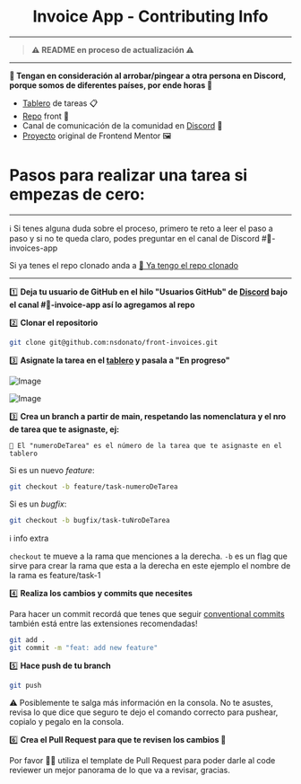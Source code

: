 <h1 align="center">Invoice App - Contributing Info </h1>

---

> **⚠️ README en proceso de actualización ⚠️**

---

**🚨 Tengan en consideración al arrobar/pingear a otra persona en Discord, porque somos de diferentes países, por ende horas 🚨**

- [Tablero](https://github.com/users/nsdonato/projects/4/views/1) de tareas 📋
- [Repo](https://github.com/nsdonato/front-invoices) front 🎨
- Canal de comunicación de la comunidad en [Discord](https://discord.io/vamoacodear) 📢
- [Proyecto](https://www.frontendmentor.io/challenges/invoice-app-i7KaLTQjl) original de Frontend Mentor 🖼️

# Pasos para realizar una tarea si empezas de cero:

---

ℹ️ Si tenes alguna duda sobre el proceso, primero te reto a leer el paso a paso y si no te queda claro, podes preguntar en el canal de Discord #🧾-invoices-app

Si ya tenes el repo clonado anda a [🤔 Ya tengo el repo clonado](###-🤔-Ya-tengo-el-repo-clonado)

---

1️⃣ **Deja tu usuario de GitHub en el hilo "Usuarios GitHub" de [Discord](https://discord.io/vamoacodear) bajo el canal #🧾-invoice-app así lo agregamos al repo**

2️⃣ **Clonar el repositorio**

```bash
git clone git@github.com:nsdonato/front-invoices.git
```

3️⃣ **Asignate la tarea en el [tablero](https://github.com/users/nsdonato/projects/4/views/1) y pasala a "En progreso"**

![Image](https://user-images.githubusercontent.com/7875216/213684051-40ed653c-c14a-410f-a78f-db975b39e734.png)

![Image](https://user-images.githubusercontent.com/7875216/213683917-c4ef4b43-e5b7-4993-bea8-d420fadd3ec5.png)

3️⃣ **Crea un branch a partir de main, respetando las nomenclatura y el nro de tarea que te asignaste, ej:**

    🚨 El "numeroDeTarea" es el número de la tarea que te asignaste en el tablero

Si es un nuevo _feature_:

```bash
git checkout -b feature/task-numeroDeTarea
```

Si es un _bugfix_:

```bash
git checkout -b bugfix/task-tuNroDeTarea
```

ℹ️ info extra

`checkout` te mueve a la rama que menciones a la derecha.
`-b` es un flag que sirve para crear la rama que esta a la derecha en este ejemplo el nombre de la rama es feature/task-1

4️⃣ **Realiza los cambios y commits que necesites**

Para hacer un commit recordá que tenes que seguir [conventional commits](https://www.conventionalcommits.org/en/v1.0.0/) también está entre las extensiones recomendadas!

```bash
git add .
git commit -m "feat: add new feature"
```

5️⃣ **Hace push de tu branch**

```bash
git push
```

⚠️ Posiblemente te salga más información en la consola. No te asustes, revisa lo que dice que seguro te dejo el comando correcto para pushear, copialo y pegalo en la consola.

6️⃣ **Crea el Pull Request para que te revisen los cambios 🚀**

Por favor 🙏🏼 utiliza el template de Pull Request para poder darle al code reviewer un mejor panorama de lo que va a revisar, gracias.
